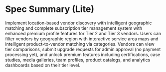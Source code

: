 # Spec Summary (Lite)

Implement location-based vendor discovery with intelligent geographic matching and complete subscription tier management system with enhanced premium profile features for Tier 2 and Tier 3 vendors. Users can filter vendors by geographic region with interactive service area maps and intelligent product-to-vendor matching via categories. Vendors can view tier comparisons, submit upgrade requests for admin approval (no payment processing yet), and unlock premium features including certifications, case studies, media galleries, team profiles, product catalogs, and analytics dashboards based on their tier level.
